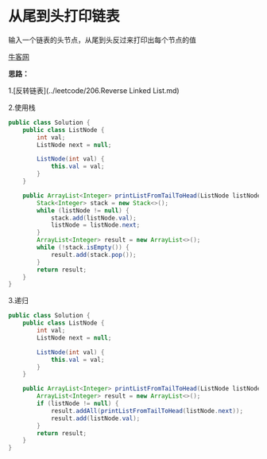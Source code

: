 # 从尾到头打印链表

输入一个链表的头节点，从尾到头反过来打印出每个节点的值

[牛客网](https://www.nowcoder.com/practice/d0267f7f55b3412ba93bd35cfa8e8035?tpId=13&tqId=11156&tPage=1&rp=1&ru=/ta/coding-interviews&qru=/ta/coding-interviews/question-ranking)

**思路：**

1.[反转链表](../leetcode/206.Reverse Linked List.md)

2.使用栈

```java
public class Solution {
    public class ListNode {
        int val;
        ListNode next = null;

        ListNode(int val) {
            this.val = val;
        }
    }

    public ArrayList<Integer> printListFromTailToHead(ListNode listNode) {
        Stack<Integer> stack = new Stack<>();
        while (listNode != null) {
            stack.add(listNode.val);
            listNode = listNode.next;
        }
        ArrayList<Integer> result = new ArrayList<>();
        while (!stack.isEmpty()) {
            result.add(stack.pop());
        }
        return result;
    }
}
```

3.递归

```java
public class Solution {
    public class ListNode {
        int val;
        ListNode next = null;

        ListNode(int val) {
            this.val = val;
        }
    }

    public ArrayList<Integer> printListFromTailToHead(ListNode listNode) {
        ArrayList<Integer> result = new ArrayList<>();
        if (listNode != null) {
            result.addAll(printListFromTailToHead(listNode.next));
            result.add(listNode.val);
        }
        return result;
    }
}
```